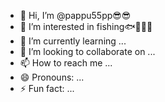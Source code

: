 - 👋 Hi, I’m @pappu55pp😎😎
- 👀 I’m interested in fishing🐟🐠🐡🦐
- 🌱 I’m currently learning ...
- 💞️ I’m looking to collaborate on ...
- 📫 How to reach me ...
- 😄 Pronouns: ...
- ⚡ Fun fact: ...

<!---
pappu55pp/pappu55pp is a ✨ special ✨ repository because its `README.md` (this file) appears on your GitHub profile.
You can click the Preview link to take a look at your changes.
--->
